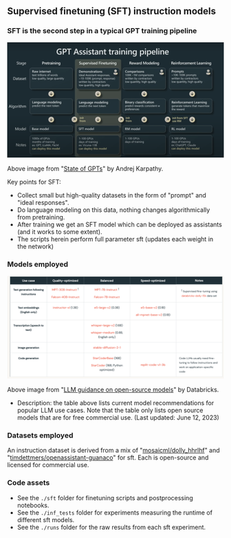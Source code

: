 ## Supervised finetuning (SFT) instruction models

### SFT is the second step in a typical GPT training pipeline

![training_pipeline](assets/assistant_training_pipeline.png)

Above image from "[State of GPTs](https://www.youtube.com/watch?v=bZQun8Y4L2A)" by Andrej Karpathy. 

Key points for SFT:

* Collect small but high-quality datasets in the form of "prompt" and "ideal responses". 
* Do language modeling on this data, nothing changes algorithmically from pretraining. 
* After training we get an SFT model which can be deployed as assistants (and it works to some extent).
* The scripts herein perform full parameter sft (updates each weight in the network)

### Models employed

![model_reqs](assets/model_reqs.png)

Above image from "[LLM guidance on open-source models](https://www.databricks.com/product/machine-learning/large-language-models-oss-guidance)" by Databricks. 

* Description: the table above lists current model recommendations for popular LLM use cases. Note that the table only lists open source models that are for free commercial use. (Last updated: June 12, 2023)

### Datasets employed

An instruction dataset is derived from a mix of "[mosaicml/dolly_hhrlhf](https://huggingface.co/datasets/mosaicml/dolly_hhrlhf)" and "[timdettmers/openassistant-guanaco](https://huggingface.co/datasets/timdettmers/openassistant-guanaco)" for sft. Each is open-source and licensed for commercial use.

### Code assets

* See the `./sft` folder for finetuning scripts and postprocessing notebooks.
* See the `./inf_tests` folder for experiments measuring the runtime of different sft models.
* See the `./runs` folder for the raw results from each sft experiment.



